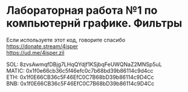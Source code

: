 # Лабораторная работа №1 по компьютернй графике. Фильтры

Если используете этот код, говорите спасибо 
https://donate.stream/4isper   
https://ud.me/4isper.zil  

SOL: 8zvsAwmqfDBjg7LHqQYdjf1KSjbqFeUWQNaZ2MNSp5uL  
MATIC: 0x1f0e66cb36c5f46efc0c7b68bd39b86114c9d4cc  
ETH: 0x1f0E66CB36c5F46EfC0C7B68bD39b86114c9D4Cc  
BNB: 0x1f0E66CB36c5F46EfC0C7B68bD39b86114c9D4Cc
